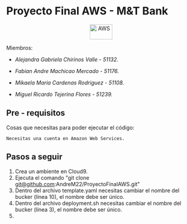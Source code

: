 # Proyecto Final AWS - M&T Bank
<p align="center">
  <img title="AWS" src="https://raw.githubusercontent.com/Thomas-George-T/Thomas-George-T/master/assets/aws.svg" width="60" height="40" />
</p>   

Miembros:

- _Alejandra Gabriela Chirinos Valle - 51132._

- _Fabian Andre Machicao Mercado - 51176._

- _Mikaela Maria Cardenas Rodriguez - 51108._

- _Miguel Ricardo Tejerina Flores - 51239._

## Pre - requisitos
Cosas que necesitas para poder ejecutar el código:
```
Necesitas una cuenta en Amazon Web Services.
```

## Pasos a seguir

1. Crea un ambiente en Cloud9.
2. Ejecuta el comando "git clone git@github.com:AndreM22/ProyectoFinalAWS.git"
3. Dentro del archivo template.yaml necesitas cambiar el nombre del bucker (línea 10), el nombre debe ser único.
4. Dentro del archivo deployment.sh necesitas cambiar el nombre del bucker (línea 3), el nombre debe ser único.
5. 
